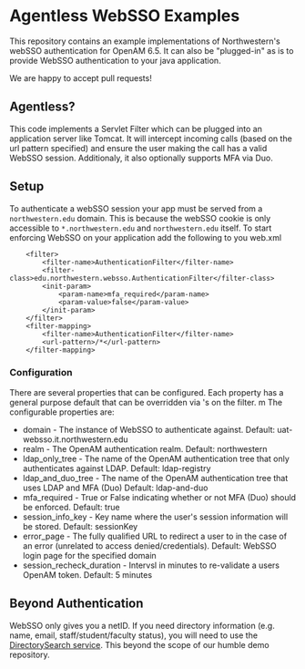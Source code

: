 # Agentless WebSSO Examples
This repository contains an example implementations of Northwestern's webSSO authentication for OpenAM 6.5. It can also be "plugged-in" as is to provide WebSSO authentication to your java application.

We are happy to accept pull requests!

## Agentless?
This code implements a Servlet Filter which can be plugged into an application server like Tomcat.  It will intercept incoming
calls (based on the url pattern specified) and ensure the user making the call has a valid WebSSO session.  Additionaly, it also
optionally supports MFA via Duo.  

## Setup
To authenticate a webSSO session your app must be served from a `northwestern.edu` domain. This is because the webSSO cookie 
is only accessible to `*.northwestern.edu` and `northwestern.edu` itself.  To start enforcing WebSSO on your application add 
the following to you web.xml
```
	<filter>
		<filter-name>AuthenticationFilter</filter-name>
		<filter-class>edu.northwestern.websso.AuthenticationFilter</filter-class>
		<init-param>
			<param-name>mfa_required</param-name>
			<param-value>false</param-value>
		</init-param>
	</filter>
	<filter-mapping>
		<filter-name>AuthenticationFilter</filter-name>
		<url-pattern>/*</url-pattern>
	</filter-mapping>
```

### Configuration
There are several properties that can be configured.  Each property has a general purpose default that can be overridden via <init-param>'s on the filter.  m
The configurable properties are:
* domain - The instance of WebSSO to authenticate against.  Default: uat-websso.it.northwestern.edu
*	realm - The OpenAM authentication realm.  Default: northwestern
* ldap_only_tree - The name of the OpenAM authentication tree that only authenticates against LDAP.  Default: ldap-registry
* ldap_and_duo_tree - The name of the OpenAM authentication tree that uses LDAP and MFA (Duo)  Default: ldap-and-duo
* mfa_required - True or False indicating whether or not MFA (Duo) should be enforced.  Default: true
* session_info_key - Key name where the user's session information will be stored.  Default: sessionKey
* error_page - The fully qualified URL to redirect a user to in the case of an error (unrelated to access denied/credentials).  Default: WebSSO login page for the specified domain
* session_recheck_duration - Intervsl in minutes to re-validate a users OpenAM token.  Default: 5 minutes
		

## Beyond Authentication
WebSSO only gives you a netID. If you need directory information (e.g. name, email, staff/student/faculty status), you will 
need to use the [DirectorySearch service](https://apiserviceregistry.northwestern.edu). This beyond the scope of our humble 
demo repository.
